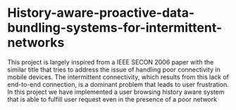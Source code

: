 # History-aware-proactive-data-bundling-systems-for-intermittent-networks
This project is largely inspired from a IEEE SECON 2006 paper with the similar title that tries to address the issue of handling poor connectivity in mobile devices. The intermittent connectivity, which results from this lack of end-to-end connection, is a dominant problem that leads to user frustration. In this project we have implemented a user browsing history aware system that is able to fulfill user request even in the presence of a poor network
